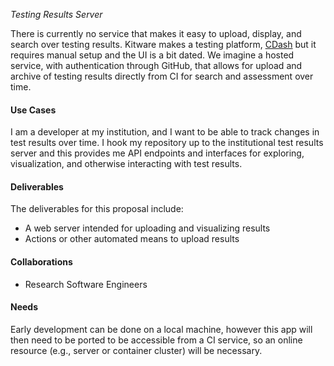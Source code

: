 _Testing Results Server_

There is currently no service that makes it easy to upload, display, and search over testing results. 
Kitware makes a testing platform, [CDash](https://www.kitware.com/cdash/project/about.html) but it requires manual setup and the UI is a bit dated. We imagine a hosted service, with authentication through GitHub, that allows for upload and archive of testing results directly from CI for search and assessment over time.

#### Use Cases

I am a developer at my institution, and I want to be able to track changes in test results over time. I hook my repository up to the institutional test results
server and this provides me API endpoints and interfaces for exploring, visualization, and otherwise interacting with test results.


#### Deliverables

The deliverables for this proposal include:

* A web server intended for uploading and visualizing results
* Actions or other automated means to upload results

#### Collaborations

* Research Software Engineers

#### Needs

Early development can be done on a local machine, however this app will then need to be ported to be accessible from a CI service, so an online resource (e.g., server or container cluster) will be necessary.

